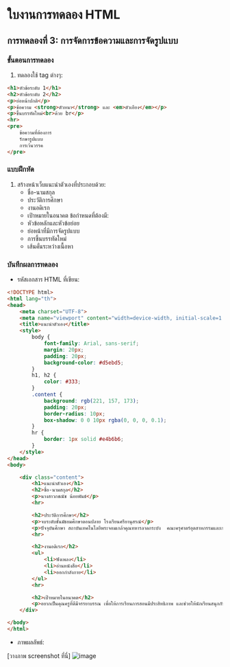 # ใบงานการทดลอง HTML
 
## การทดลองที่ 3: การจัดการข้อความและการจัดรูปแบบ
### ขั้นตอนการทดลอง
1. ทดลองใช้ tag ต่างๆ:
```html
<h1>หัวข้อระดับ 1</h1>
<h2>หัวข้อระดับ 2</h2>
<p>ย่อหน้าปกติ</p>
<p>ข้อความ <strong>ตัวหนา</strong> และ <em>ตัวเอียง</em></p>
<p>ขึ้นบรรทัดใหม่<br>ด้วย br</p>
<hr>
<pre>
    ข้อความที่ต้องการ
    รักษารูปแบบ
    การเว้นวรรค
</pre>
```

### แบบฝึกหัด
1. สร้างหน้าเว็บแนะนำตัวเองที่ประกอบด้วย:
   - ชื่อ-นามสกุล
   - ประวัติการศึกษา
   - งานอดิเรก
   - เป้าหมายในอนาคต
 ข้อกำหนดที่ต้องมี:
   - หัวข้อหลักและหัวข้อย่อย
   - ย่อหน้าที่มีการจัดรูปแบบ
   - การขึ้นบรรทัดใหม่
   - เส้นคั่นระหว่างเนื้อหา
### บันทึกผลการทดลอง
- รหัสเอกสาร HTML ที่เขียน:
```html
<!DOCTYPE html>
<html lang="th">
<head>
    <meta charset="UTF-8">
    <meta name="viewport" content="width=device-width, initial-scale=1.0">
    <title>แนะนำตัวเอง</title>
    <style>
        body {
            font-family: Arial, sans-serif;
            margin: 20px;
            padding: 20px;
            background-color: #d5ebd5;
        }
        h1, h2 {
            color: #333;
        }
        .content {
            background: rgb(221, 157, 173);
            padding: 20px;
            border-radius: 10px;
            box-shadow: 0 0 10px rgba(0, 0, 0, 0.1);
        }
        hr {
            border: 1px solid #e4b6b6;
        }
    </style>
</head>
<body>

    <div class="content">
        <h1>แนะนำตัวเอง</h1>
        <h2>ชื่อ-นามสกุล</h2>
        <p>นางสาวกชณัช น้อยพันธ์</p>
        <hr>

        <h2>ประวัติการศึกษา</h2>
        <p>จบระดับชั้นมัธยมศึกษาตอนปลาย โรงเรียนศรียานุสรณ์</p>
        <p>ปัจจุบันศึกษา สถาบันเทคโนโลยีพระจอมเกล้าคุณทหารลาดกระบัง  คณะครุศาตร์อุตสาหกรรมและเทคโนโลยี สาขาเทคโนโลยีคอมพิวเตอร์ </p>
        <hr>

        <h2>งานอดิเรก</h2>
        <ul>
            <li>ฟังเพลง</li>
            <li>อ่านหนังสือ</li>
            <li>ออกกำลังกาย</li>
        </ul>
        <hr>

        <h2>เป้าหมายในอนาคต</h2>
        <p>อยากเป็นคุณครูที่ดีมีจรรยาบรรณ เพื่อให้การเรียนการสอนมีประสิทธิภาพ และช่วยให้นักเรียนสนุกกับการเรียนรู้</p>
    </div>

</body>
</html>
```
- ภาพผลลัพธ์:

[วางภาพ screenshot ที่นี่]
![image](https://github.com/user-attachments/assets/42e47835-ef7d-4a36-8b37-45d3409778cf)


